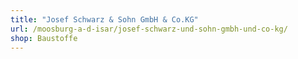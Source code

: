 ```yaml
---
title: "Josef Schwarz & Sohn GmbH & Co.KG"
url: /moosburg-a-d-isar/josef-schwarz-und-sohn-gmbh-und-co-kg/
shop: Baustoffe
---
```

